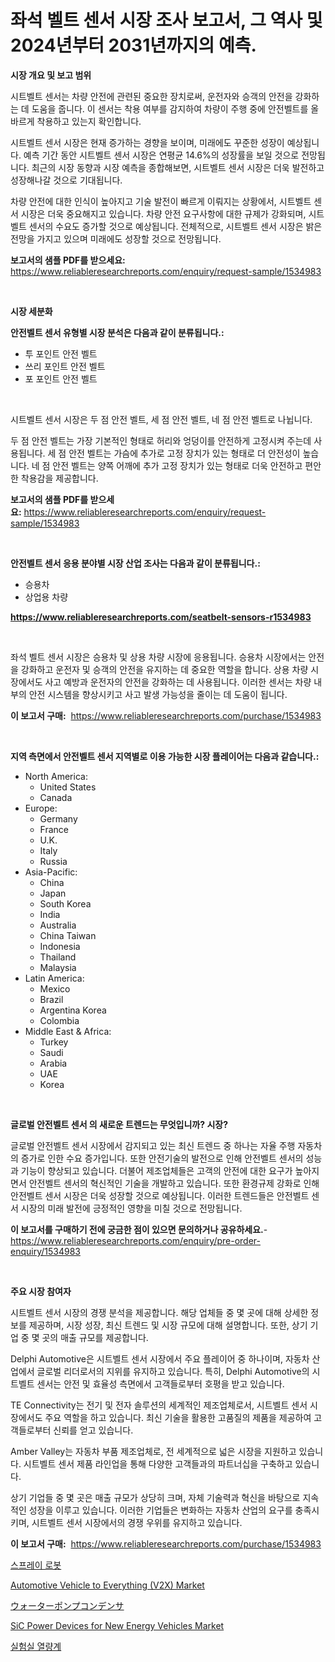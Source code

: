 <p><h1>좌석 벨트 센서 시장 조사 보고서, 그 역사 및 2024년부터 2031년까지의 예측.</h1></p><p><strong>시장 개요 및 보고 범위</strong></p>
<p><p>시트벨트 센서는 차량 안전에 관련된 중요한 장치로써, 운전자와 승객의 안전을 강화하는 데 도움을 줍니다. 이 센서는 착용 여부를 감지하여 차량이 주행 중에 안전벨트를 올바르게 착용하고 있는지 확인합니다. </p><p>시트벨트 센서 시장은 현재 증가하는 경향을 보이며, 미래에도 꾸준한 성장이 예상됩니다. 예측 기간 동안 시트벨트 센서 시장은 연평균 14.6%의 성장률을 보일 것으로 전망됩니다. 최근의 시장 동향과 시장 예측을 종합해보면, 시트벨트 센서 시장은 더욱 발전하고 성장해나갈 것으로 기대됩니다. </p><p>차량 안전에 대한 인식이 높아지고 기술 발전이 빠르게 이뤄지는 상황에서, 시트벨트 센서 시장은 더욱 중요해지고 있습니다. 차량 안전 요구사항에 대한 규제가 강화되며, 시트벨트 센서의 수요도 증가할 것으로 예상됩니다. 전체적으로, 시트벨트 센서 시장은 밝은 전망을 가지고 있으며 미래에도 성장할 것으로 전망됩니다.</p></p>
<p><strong>보고서의 샘플 PDF를 받으세요:</strong> <a href="https://www.reliableresearchreports.com/enquiry/request-sample/1534983">https://www.reliableresearchreports.com/enquiry/request-sample/1534983</a></p>
<p>&nbsp;</p>
<p><strong>시장 세분화</strong></p>
<p><strong>안전벨트 센서 유형별 시장 분석은 다음과 같이 분류됩니다.:</strong></p>
<p><ul><li>투 포인트 안전 벨트</li><li>쓰리 포인트 안전 벨트</li><li>포 포인트 안전 벨트</li></ul></p>
<p>&nbsp;</p>
<p><p>시트벨트 센서 시장은 두 점 안전 벨트, 세 점 안전 벨트, 네 점 안전 벨트로 나뉩니다. </p><p>두 점 안전 벨트는 가장 기본적인 형태로 허리와 엉덩이를 안전하게 고정시켜 주는데 사용됩니다. 세 점 안전 벨트는 가슴에 추가로 고정 장치가 있는 형태로 더 안전성이 높습니다. 네 점 안전 벨트는 양쪽 어깨에 추가 고정 장치가 있는 형태로 더욱 안전하고 편안한 착용감을 제공합니다.</p></p>
<p><strong>보고서의 샘플 PDF를 받으세요:</strong>&nbsp;<a href="https://www.reliableresearchreports.com/enquiry/request-sample/1534983">https://www.reliableresearchreports.com/enquiry/request-sample/1534983</a></p>
<p>&nbsp;</p>
<p><strong> 안전벨트 센서 응용 분야별 시장 산업 조사는 다음과 같이 분류됩니다.:</strong></p>
<p><ul><li>승용차</li><li>상업용 차량</li></ul></p>
<p><strong><a href="https://www.reliableresearchreports.com/seatbelt-sensors-r1534983">https://www.reliableresearchreports.com/seatbelt-sensors-r1534983</a></strong></p>
<p>&nbsp;</p>
<p><p>좌석 벨트 센서 시장은 승용차 및 상용 차량 시장에 응용됩니다. 승용차 시장에서는 안전을 강화하고 운전자 및 승객의 안전을 유지하는 데 중요한 역할을 합니다. 상용 차량 시장에서도 사고 예방과 운전자의 안전을 강화하는 데 사용됩니다. 이러한 센서는 차량 내부의 안전 시스템을 향상시키고 사고 발생 가능성을 줄이는 데 도움이 됩니다.</p></p>
<p><strong>이 보고서 구매:</strong>&nbsp; <a href="https://www.reliableresearchreports.com/purchase/1534983">https://www.reliableresearchreports.com/purchase/1534983</a></p>
<p>&nbsp;</p>
<p><strong>지역 측면에서 안전벨트 센서 지역별로 이용 가능한 시장 플레이어는 다음과 같습니다.:</strong></p>
<p><ul>
    <li>
        North America:
        <ul>
            <li>United States</li>
            <li>Canada</li>
        </ul>
    </li>
    <li>
        Europe:
        <ul>
            <li>Germany</li>
            <li>France</li>
            <li>U.K.</li>
            <li>Italy</li>
            <li>Russia</li>
        </ul>
    </li>
    <li>
        Asia-Pacific:
        <ul>
            <li>China</li>
            <li>Japan</li>
            <li>South Korea</li>
            <li>India</li>
            <li>Australia</li>
            <li>China Taiwan</li>
            <li>Indonesia</li>
            <li>Thailand</li>
            <li>Malaysia</li>
        </ul>
    </li>
    <li>
        Latin America:
        <ul>
            <li>Mexico</li>
            <li>Brazil</li>
            <li>Argentina Korea</li>
            <li>Colombia</li>
        </ul>
    </li>
    <li>
        Middle East & Africa:
        <ul>
            <li>Turkey</li>
            <li>Saudi</li>
            <li>Arabia</li>
            <li>UAE</li>
            <li>Korea</li>
        </ul>
    </li>
    </ul></p>
<p>&nbsp;</p>
<p><strong>글로벌 안전벨트 센서 의 새로운 트렌드는 무엇입니까? 시장?</strong></p>
<p><p>글로벌 안전벨트 센서 시장에서 감지되고 있는 최신 트렌드 중 하나는 자율 주행 자동차의 증가로 인한 수요 증가입니다. 또한 안전기술의 발전으로 인해 안전벨트 센서의 성능과 기능이 향상되고 있습니다. 더불어 제조업체들은 고객의 안전에 대한 요구가 높아지면서 안전벨트 센서의 혁신적인 기술을 개발하고 있습니다. 또한 환경규제 강화로 인해 안전벨트 센서 시장은 더욱 성장할 것으로 예상됩니다. 이러한 트렌드들은 안전벨트 센서 시장의 미래 발전에 긍정적인 영향을 미칠 것으로 전망됩니다.</p></p>
<p><strong>이 보고서를 구매하기 전에 궁금한 점이 있으면 문의하거나 공유하세요.</strong>- <a href="https://www.reliableresearchreports.com/enquiry/pre-order-enquiry/1534983">https://www.reliableresearchreports.com/enquiry/pre-order-enquiry/1534983</a></p>
<p>&nbsp;</p>
<p><strong>주요 시장 참여자</strong></p>
<p><p>시트벨트 센서 시장의 경쟁 분석을 제공합니다. 해당 업체들 중 몇 곳에 대해 상세한 정보를 제공하며, 시장 성장, 최신 트렌드 및 시장 규모에 대해 설명합니다. 또한, 상기 기업 중 몇 곳의 매출 규모를 제공합니다.</p><p>Delphi Automotive은 시트벨트 센서 시장에서 주요 플레이어 중 하나이며, 자동차 산업에서 글로벌 리더로서의 지위를 유지하고 있습니다. 특히, Delphi Automotive의 시트벨트 센서는 안전 및 효율성 측면에서 고객들로부터 호평을 받고 있습니다.</p><p>TE Connectivity는 전기 및 전자 솔루션의 세계적인 제조업체로서, 시트벨트 센서 시장에서도 주요 역할을 하고 있습니다. 최신 기술을 활용한 고품질의 제품을 제공하여 고객들로부터 신뢰를 얻고 있습니다.</p><p>Amber Valley는 자동차 부품 제조업체로, 전 세계적으로 넓은 시장을 지원하고 있습니다. 시트벨트 센서 제품 라인업을 통해 다양한 고객들과의 파트너십을 구축하고 있습니다.</p><p>상기 기업들 중 몇 곳은 매출 규모가 상당히 크며, 자체 기술력과 혁신을 바탕으로 지속적인 성장을 이루고 있습니다. 이러한 기업들은 변화하는 자동차 산업의 요구를 충족시키며, 시트벨트 센서 시장에서의 경쟁 우위를 유지하고 있습니다.</p></p>
<p><strong>이 보고서 구매:</strong>&nbsp;&nbsp;<a href="https://www.reliableresearchreports.com/purchase/1534983">https://www.reliableresearchreports.com/purchase/1534983</a></p>
<p><p><a href="https://medium.com/@heatherelasquez5675/%EC%8A%A4%ED%94%84%EB%A0%88%EC%9D%B4-%EB%A1%9C%EB%B4%87-%EC%8B%9C%EC%9E%A5%EC%9D%80-%EC%8B%9C%EC%9E%A5-%EC%A0%90%EC%9C%A0%EC%9C%A8-%EC%8B%9C%EC%9E%A5-%ED%8A%B8%EB%A0%8C%EB%93%9C-%EB%B0%8F-%EC%8B%9C%EC%9E%A5-%EC%84%B1%EC%9E%A5%EC%97%90-%EB%8C%80%ED%95%9C-%EC%A0%95%EB%B3%B4%EB%A5%BC-%EC%A0%9C%EA%B3%B5%ED%95%A9%EB%8B%88%EB%8B%A4-5b207dce6902">스프레이 로봇</a></p><p><a href="https://www.linkedin.com/pulse/automotive-vehicle-everything-v2x-market-research-report-fvgoe?trackingId=DJPGn6%2B%2FOGI0bYKBC2NpcQ%3D%3D">Automotive Vehicle to Everything (V2X) Market</a></p><p><a href="https://medium.com/@queenlitle19361/%E6%B0%B4%E4%B8%AD%E3%83%9D%E3%83%B3%E3%83%97%E3%82%B3%E3%83%B3%E3%83%87%E3%83%B3%E3%82%B5%E5%B8%82%E5%A0%B4-%E5%B8%82%E5%A0%B4cagr-%E5%B8%82%E5%A0%B4%E3%83%88%E3%83%AC%E3%83%B3%E3%83%89-%E6%88%90%E9%95%B7%E6%88%A6%E7%95%A5%E3%81%AB%E9%96%A2%E3%81%99%E3%82%8B%E6%B4%9E%E5%AF%9F-932ecc0130da">ウォーターポンプコンデンサ</a></p><p><a href="https://www.linkedin.com/pulse/sic-power-devices-new-energy-vehicles-market-size-growth-8nxqe?trackingId=wm0NAMzTJy6%2B2cvJ2ojw9w%3D%3D">SiC Power Devices for New Energy Vehicles Market</a></p><p><a href="https://medium.com/@fly879567/%EC%97%B0%EA%B5%AC%EC%86%8C-%EC%B9%BC%EB%A1%9C%EB%A6%AC%EB%AF%B8%ED%84%B0-%EC%8B%9C%EC%9E%A5%EC%9D%80-%EC%8B%9C%EC%9E%A5-%EC%A0%90%EC%9C%A0%EC%9C%A8-%ED%81%AC%EA%B8%B0-%EB%B0%8F-2031%EB%85%84%EA%B9%8C%EC%A7%80%EC%9D%98-%EC%98%88%EC%B8%A1-%ED%94%84%EB%A1%9C%EC%A0%9D%EC%85%98%EC%97%90-%EC%B4%88%EC%A0%90%EC%9D%84-%EB%A7%9E%EC%B6%A5%EB%8B%88%EB%8B%A4-fa9553584cab">실험실 열량계</a></p></p>